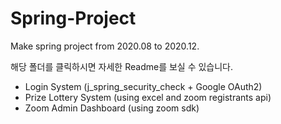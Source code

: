 # Spring-Project
Make spring project from 2020.08 to 2020.12.

해당 폴더를 클릭하시면 자세한 Readme를 보실 수 있습니다.

- Login System (j_spring_security_check + Google OAuth2)
- Prize Lottery System (using excel and zoom registrants api)
- Zoom Admin Dashboard (using zoom sdk)
